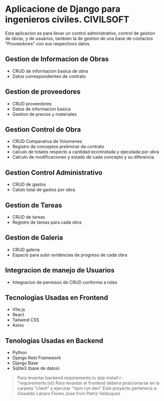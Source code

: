 # Aplicacione de Django para ingenieros civiles. CIVILSOFT

Esta aplicacion es para llevar un control administrativo, control de gestion de obras, y de usuarios, tambien la de gestion de una base de contactos "Proveedores" con sus respectivos datos.

## Gestion de Informacion de Obras

- CRUD de informacion basica de obra
- Datos correspondientes de contrato

## Gestion de proveedores

- CRUD proveedores
- Datos de informacion basica
- Gestion de precios y materiales

## Gestion Control de Obra

- CRUD Comparativa de Volumenes
- Registro de conceptos preliminar de contrato
- calculo de totales respecto a cantidad econtratada y ejecutada por obra
- Calculo de modificaciones y estado de cada concepto y su diferencia

## Gestion Control Administrativo

- CRUD de gastos
- Calulo total de gastos por obra

## Gestion de Tareas

- CRUD de tareas
- Registro de tareas para cada obra

## Gestion de Galeria

- CRUD galeria
- Espacio para subir evidencias de progreso de cada obra

## Integracion de manejo de Usuarios

- Integracion de permisos de CRUD conforme a roles

## Tecnologias Usadas en Frontend

- Vite.js
- React
- Tailwind CSS
- Axios

## Tenologias Usadas en Backend

- Python
- Django Rest Framework
- Django Base
- Sqlite3 (base de datos)

> Para levantar backend requirements.tx (pip install r- "requirements.txt)
> Para levantar el frontend debera posicionarse en la carpeta "client" y ejecutar "npm run dev"
> Este proyecto pertenece a:
> Oswaldo Lázaro Flores
> Jose Irvin Petriz Velázquez
